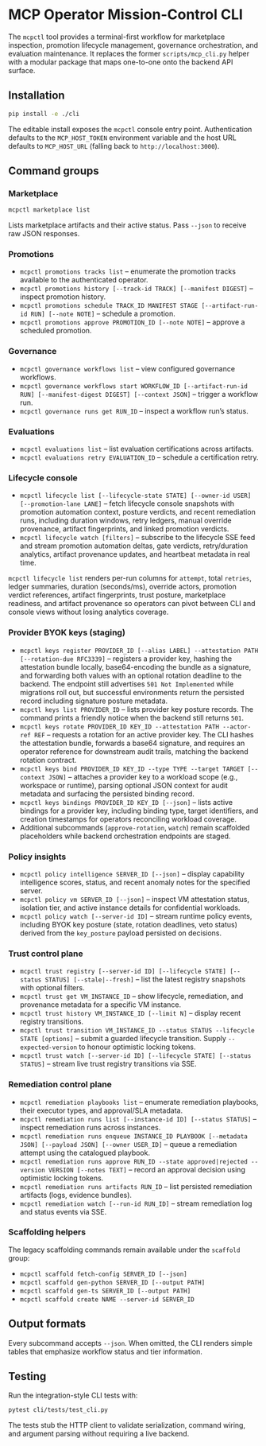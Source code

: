 # MCP Operator Mission-Control CLI

The `mcpctl` tool provides a terminal-first workflow for marketplace inspection, promotion lifecycle management, governance orchestration, and evaluation maintenance. It replaces the former `scripts/mcp_cli.py` helper with a modular package that maps one-to-one onto the backend API surface.

## Installation

```bash
pip install -e ./cli
```

The editable install exposes the `mcpctl` console entry point. Authentication defaults to the `MCP_HOST_TOKEN` environment variable and the host URL defaults to `MCP_HOST_URL` (falling back to `http://localhost:3000`).

## Command groups

### Marketplace

```bash
mcpctl marketplace list
```

Lists marketplace artifacts and their active status. Pass `--json` to receive raw JSON responses.

### Promotions

* `mcpctl promotions tracks list` – enumerate the promotion tracks available to the authenticated operator.
* `mcpctl promotions history [--track-id TRACK] [--manifest DIGEST]` – inspect promotion history.
* `mcpctl promotions schedule TRACK_ID MANIFEST STAGE [--artifact-run-id RUN] [--note NOTE]` – schedule a promotion.
* `mcpctl promotions approve PROMOTION_ID [--note NOTE]` – approve a scheduled promotion.

### Governance

* `mcpctl governance workflows list` – view configured governance workflows.
* `mcpctl governance workflows start WORKFLOW_ID [--artifact-run-id RUN] [--manifest-digest DIGEST] [--context JSON]` – trigger a workflow run.
* `mcpctl governance runs get RUN_ID` – inspect a workflow run’s status.

### Evaluations

* `mcpctl evaluations list` – list evaluation certifications across artifacts.
* `mcpctl evaluations retry EVALUATION_ID` – schedule a certification retry.

### Lifecycle console

* `mcpctl lifecycle list [--lifecycle-state STATE] [--owner-id USER] [--promotion-lane LANE]` – fetch lifecycle console snapshots with promotion automation context, posture verdicts, and recent remediation runs, including duration windows, retry ledgers, manual override provenance, artifact fingerprints, and linked promotion verdicts.
* `mcpctl lifecycle watch [filters]` – subscribe to the lifecycle SSE feed and stream promotion automation deltas, gate verdicts, retry/duration analytics, artifact provenance updates, and heartbeat metadata in real time.

`mcpctl lifecycle list` renders per-run columns for `attempt`, total `retries`, ledger summaries, duration (seconds/ms), override actors, promotion verdict references, artifact fingerprints, trust posture, marketplace readiness, and artifact provenance so operators can pivot between CLI and console views without losing analytics coverage.

### Provider BYOK keys (staging)

* `mcpctl keys register PROVIDER_ID [--alias LABEL] --attestation PATH [--rotation-due RFC3339]` – registers a provider key, hashing the attestation bundle locally, base64-encoding the bundle as a signature, and forwarding both values with an optional rotation deadline to the backend. The endpoint still advertises `501 Not Implemented` while migrations roll out, but successful environments return the persisted record including signature posture metadata.
* `mcpctl keys list PROVIDER_ID` – lists provider key posture records. The command prints a friendly notice when the backend still returns `501`.
* `mcpctl keys rotate PROVIDER_ID KEY_ID --attestation PATH --actor-ref REF` – requests a rotation for an active provider key. The CLI hashes the attestation bundle, forwards a base64 signature, and requires an operator reference for downstream audit trails, matching the backend rotation contract.
* `mcpctl keys bind PROVIDER_ID KEY_ID --type TYPE --target TARGET [--context JSON]` – attaches a provider key to a workload scope (e.g., workspace or runtime), parsing optional JSON context for audit metadata and surfacing the persisted binding record.
* `mcpctl keys bindings PROVIDER_ID KEY_ID [--json]` – lists active bindings for a provider key, including binding type, target identifiers, and creation timestamps for operators reconciling workload coverage.
* Additional subcommands (`approve-rotation`, `watch`) remain scaffolded placeholders while backend orchestration endpoints are staged.

### Policy insights

* `mcpctl policy intelligence SERVER_ID [--json]` – display capability intelligence scores, status, and recent anomaly notes for the specified server.
* `mcpctl policy vm SERVER_ID [--json]` – inspect VM attestation status, isolation tier, and active instance details for confidential workloads.
* `mcpctl policy watch [--server-id ID]` – stream runtime policy events, including BYOK key posture (state, rotation deadlines, veto status) derived from the `key_posture` payload persisted on decisions.

### Trust control plane

* `mcpctl trust registry [--server-id ID] [--lifecycle STATE] [--status STATUS] [--stale|--fresh]` – list the latest registry snapshots with optional filters.
* `mcpctl trust get VM_INSTANCE_ID` – show lifecycle, remediation, and provenance metadata for a specific VM instance.
* `mcpctl trust history VM_INSTANCE_ID [--limit N]` – display recent registry transitions.
* `mcpctl trust transition VM_INSTANCE_ID --status STATUS --lifecycle STATE [options]` – submit a guarded lifecycle transition. Supply `--expected-version` to honour optimistic locking tokens.
* `mcpctl trust watch [--server-id ID] [--lifecycle STATE] [--status STATUS]` – stream live trust registry transitions via SSE.

### Remediation control plane

* `mcpctl remediation playbooks list` – enumerate remediation playbooks, their executor types, and approval/SLA metadata.
* `mcpctl remediation runs list [--instance-id ID] [--status STATUS]` – inspect remediation runs across instances.
* `mcpctl remediation runs enqueue INSTANCE_ID PLAYBOOK [--metadata JSON] [--payload JSON] [--owner USER_ID]` – queue a remediation attempt using the catalogued playbook.
* `mcpctl remediation runs approve RUN_ID --state approved|rejected --version VERSION [--notes TEXT]` – record an approval decision using optimistic locking tokens.
* `mcpctl remediation runs artifacts RUN_ID` – list persisted remediation artifacts (logs, evidence bundles).
* `mcpctl remediation watch [--run-id RUN_ID]` – stream remediation log and status events via SSE.

### Scaffolding helpers

The legacy scaffolding commands remain available under the `scaffold` group:

* `mcpctl scaffold fetch-config SERVER_ID [--json]`
* `mcpctl scaffold gen-python SERVER_ID [--output PATH]`
* `mcpctl scaffold gen-ts SERVER_ID [--output PATH]`
* `mcpctl scaffold create NAME --server-id SERVER_ID`

## Output formats

Every subcommand accepts `--json`. When omitted, the CLI renders simple tables that emphasize workflow status and tier information.

## Testing

Run the integration-style CLI tests with:

```bash
pytest cli/tests/test_cli.py
```

The tests stub the HTTP client to validate serialization, command wiring, and argument parsing without requiring a live backend.
